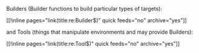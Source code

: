 
Builders (Builder functions to build particular types of targets): 

[[!inline pages="link(title:re:Builder$)" quick feeds="no" archive="yes"]] 

and Tools (things that manipulate environments and may provide Builders): 

[[!inline pages="link(title:re:Tool$)" quick feeds="no" archive="yes"]] 
